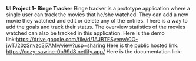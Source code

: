 **UI Project 1- Binge Tracker**
Binge tracker is a prototype application where a single user can track the movies that he/she watched. They can add a new movie they watched and edit or delete any of the entries. There is a way to add the goals and track their status. The overview statistics of the movies watched can also be tracked in this application. 
Here is the demo link:https://drive.google.com/file/d/1AJBTESyenvA0O-jwTJ20zSnvzo3j7AMv/view?usp=sharing
Here is the public hosted link: https://cozy-sawine-0b99d8.netlify.app/
Here is the documentation link:
